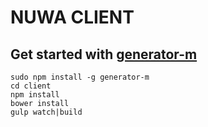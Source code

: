 # NUWA CLIENT


## Get started with [generator-m](https://github.com/arrking/nuwa/tree/master/client/Generator-M.README.md)
```
sudo npm install -g generator-m
cd client 
npm install
bower install 
gulp watch|build
```
